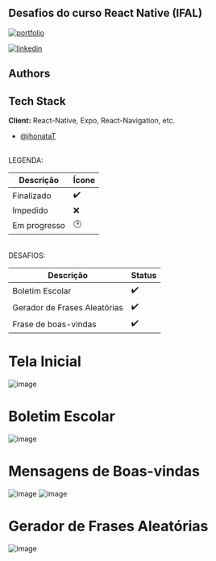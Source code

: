 ## Desafios do curso React Native (IFAL)

[![portfolio](https://img.shields.io/badge/my_portfolio-000?style=for-the-badge&logo=ko-fi&logoColor=white)](https://www.jhonata-tenorio.com.br/)

[![linkedin](https://img.shields.io/badge/linkedin-0A66C2?style=for-the-badge&logo=linkedin&logoColor=white)](https://www.linkedin.com/in/jhonata-tenorio/)

## Authors

## Tech Stack

**Client:** React-Native, Expo, React-Navigation, etc.

- [@jhonataT](https://www.github.com/jhonataT)

<br/>
LEGENDA:

| Descrição                             | Ícone                   |
| -----------------------------------   | ----------------------- |
| Finalizado                            | :heavy_check_mark:      |
| Impedido                              | :x:                     |
| Em progresso                          | :clock2:                |
<br/>
DESAFIOS:

| Descrição                             | Status                  |
| -----------------------------------   | ----------------------- |
| Boletim Escolar                       |    :heavy_check_mark:   |
| Gerador de Frases Aleatórias          |    :heavy_check_mark:   |
| Frase de boas-vindas                  |    :heavy_check_mark:   |

# Tela Inicial
![image](https://github.com/jhonataT/jhonataT/assets/51134324/02810038-6732-4896-8065-e27e236ff8a5)

# Boletim Escolar
![image](https://github.com/jhonataT/jhonataT/assets/51134324/2cb7170c-e2dc-4cf6-b1f0-64c9accf2614)

# Mensagens de Boas-vindas
![image](https://github.com/jhonataT/jhonataT/assets/51134324/3a80cc9b-89eb-4014-a2a8-5debffa8b351)
![image](https://github.com/jhonataT/jhonataT/assets/51134324/6518268f-8954-4d53-9a2d-ab3f3961b782)

# Gerador de Frases Aleatórias
![image](https://github.com/jhonataT/jhonataT/assets/51134324/1ff314e2-a3fd-4d81-9d66-12f5d2370209)

